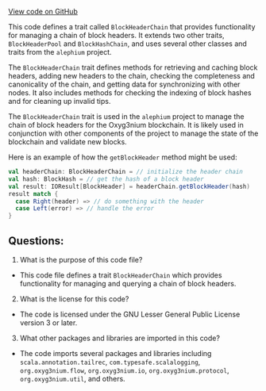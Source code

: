[View code on GitHub](https://github.com/alephium/alephium/flow/src/main/scala/org/alephium/flow/core/BlockHeaderChain.scala)

This code defines a trait called `BlockHeaderChain` that provides functionality for managing a chain of block headers. It extends two other traits, `BlockHeaderPool` and `BlockHashChain`, and uses several other classes and traits from the `alephium` project.

The `BlockHeaderChain` trait defines methods for retrieving and caching block headers, adding new headers to the chain, checking the completeness and canonicality of the chain, and getting data for synchronizing with other nodes. It also includes methods for checking the indexing of block hashes and for cleaning up invalid tips.

The `BlockHeaderChain` trait is used in the `alephium` project to manage the chain of block headers for the Oxyg3nium blockchain. It is likely used in conjunction with other components of the project to manage the state of the blockchain and validate new blocks.

Here is an example of how the `getBlockHeader` method might be used:

```scala
val headerChain: BlockHeaderChain = // initialize the header chain
val hash: BlockHash = // get the hash of a block header
val result: IOResult[BlockHeader] = headerChain.getBlockHeader(hash)
result match {
  case Right(header) => // do something with the header
  case Left(error) => // handle the error
}
```
## Questions: 
 1. What is the purpose of this code file?
- This code file defines a trait `BlockHeaderChain` which provides functionality for managing and querying a chain of block headers.

2. What is the license for this code?
- The code is licensed under the GNU Lesser General Public License version 3 or later.

3. What other packages and libraries are imported in this code?
- The code imports several packages and libraries including `scala.annotation.tailrec`, `com.typesafe.scalalogging`, `org.oxyg3nium.flow`, `org.oxyg3nium.io`, `org.oxyg3nium.protocol`, `org.oxyg3nium.util`, and others.